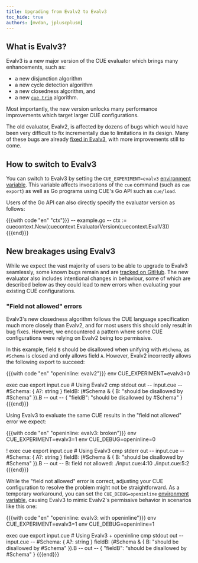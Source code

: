 ```yaml
---
title: Upgrading from Evalv2 to Evalv3
toc_hide: true
authors: [mvdan, jpluscplusm]
---
```


## What is Evalv3?

Evalv3 is a new major version of the CUE evaluator which brings many enhancements,
such as:

- a new disjunction algorithm
- a new cycle detection algorithm
- a new closedness algorithm, and
- a new [`cue trim`]({{<relref"docs/reference/command/cue-help-trim">}}) algorithm.

Most importantly, the new version unlocks many performance improvements which
target larger CUE configurations.

The old evaluator, Evalv2, is affected by dozens of bugs which would have
been very difficult to fix incrementally due to limitations in its design. Many
of these bugs are already
[fixed in Evalv3](https://github.com/cue-lang/cue/issues?q=is%3Aissue%20label%3Aevalv3-win),
with more improvements still to come.

## How to switch to Evalv3

You can switch to Evalv3 by setting the `CUE_EXPERIMENT=evalv3`
[environment variable]({{<relref"docs/reference/command/cue-help-environment">}}).
This variable affects invocations of the `cue` command (such as `cue export`)
as well as Go programs using CUE's Go API such as `cue/load`.

Users of the Go API can also directly specify the evaluator version as follows:

{{{with code "en" "ctx"}}}
-- example.go --
ctx := cuecontext.New(cuecontext.EvaluatorVersion(cuecontext.EvalV3))
{{{end}}}

## New breakages using Evalv3

While we expect the vast majority of users to be able to upgrade to Evalv3
seamlessly, some known bugs remain and are
[tracked on GitHub](https://github.com/cue-lang/cue/issues?q=is%3Aissue%20state%3Aopen%20label%3Aevalv3).
The new evaluator also includes intentional changes in behaviour, some of which
are described below as they could lead to new errors when evaluating your existing CUE configurations.

### "Field not allowed" errors

Evalv3's new closedness algorithm follows the CUE language specification much more closely
than Evalv2, and for most users this should only result in bug fixes. However, we encountered
a pattern where some CUE configurations were relying on Evalv2 being too permissive.

In this example, field `B` should be disallowed when unifying with `#Schema`,
as `#Schema` is closed and only allows field `A`.
However, Evalv2 incorrectly allows the following export to succeed:

{{{with code "en" "openinline: evalv2"}}}
env CUE_EXPERIMENT=evalv3=0

exec cue export input.cue # Using Evalv2
cmp stdout out
-- input.cue --
#Schema: {
	A?: string
}
fieldB: (#Schema & {
	B: "should be disallowed by #Schema"
}).B
-- out --
{
    "fieldB": "should be disallowed by #Schema"
}
{{{end}}}

Using Evalv3 to evaluate the same CUE results in the "field not allowed" error we expect:

<!--
Note that this assumes we have already switched to CUE_DEBUG=openinline=0 as a default.
-->

{{{with code "en" "openinline: evalv3: broken"}}}
env CUE_EXPERIMENT=evalv3=1
env CUE_DEBUG=openinline=0

! exec cue export input.cue # Using Evalv3
cmp stderr out
-- input.cue --
#Schema: {
	A?: string
}
fieldB: (#Schema & {
	B: "should be disallowed by #Schema"
}).B
-- out --
B: field not allowed:
    ./input.cue:4:10
    ./input.cue:5:2
{{{end}}}

While the "field not allowed" error is correct, adjusting your CUE
configuration to resolve the problem might not be straightforward.
As a temporary workaround, you can set the `CUE_DEBUG=openinline`
[environment variable]({{<relref"docs/reference/command/cue-help-environment">}}),
causing Evalv3 to mimic Evalv2's permissive behavior in scenarios like this
one:

{{{with code "en" "openinline: evalv3: with openinline"}}}
env CUE_EXPERIMENT=evalv3=1
env CUE_DEBUG=openinline=1

exec cue export input.cue # Using Evalv3 + openinline
cmp stdout out
-- input.cue --
#Schema: {
	A?: string
}
fieldB: (#Schema & {
	B: "should be disallowed by #Schema"
}).B
-- out --
{
    "fieldB": "should be disallowed by #Schema"
}
{{{end}}}

